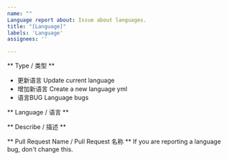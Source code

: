 ```yaml
---
name: ""
Language report about: Issue about languages. 
title: "[Language]"
labels: 'Language' 
assignees: ''

---
```


** Type / 类型 **

* 更新语言 Update current language
* 增加新语言 Create a new language yml
* 语言BUG Language bugs

** Language / 语言 **

** Describe / 描述 **

** Pull Request Name / Pull Request 名称 **
If you are reporting a language bug, don't change this.

